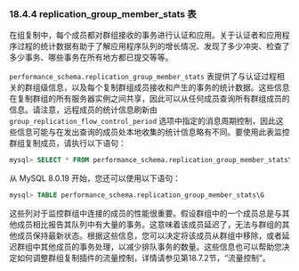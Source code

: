 ### 18.4.4 replication_group_member_stats 表

在组复制中，每个成员都对群组接收的事务进行认证和应用。关于认证者和应用程序过程的统计数据有助于了解应用程序队列的增长情况、发现了多少冲突、检查了多少事务、哪些事务在所有地方都已提交等等。

`performance_schema.replication_group_member_stats` 表提供了与认证过程相关的群组级信息，以及每个复制群组成员接收和产生的事务的统计数据。这些信息在复制群组的所有服务器实例之间共享，因此可以从任何成员查询所有群组成员的信息。请注意，远程成员的统计信息刷新由 `group_replication_flow_control_period` 选项中指定的消息周期控制，因此这些信息可能与在发出查询的成员处本地收集的统计信息略有不同。要使用此表监控群组复制成员，请执行以下语句：

```sql
mysql> SELECT * FROM performance_schema.replication_group_member_stats\G
```

从 MySQL 8.0.19 开始，您还可以使用以下语句：

```sql
mysql> TABLE performance_schema.replication_group_member_stats\G
```

这些列对于监控群组中连接的成员的性能很重要。假设群组中的一个成员总是与其他成员相比报告其队列中有大量的事务。这意味着该成员延迟了，无法与群组的其他成员保持最新状态。根据这些信息，您可以决定将该成员从群组中移除，或者延迟群组中其他成员的事务处理，以减少排队事务的数量。这些信息也可以帮助您决定如何调整群组复制插件的流量控制，详情请参见第18.7.2节，“流量控制”。